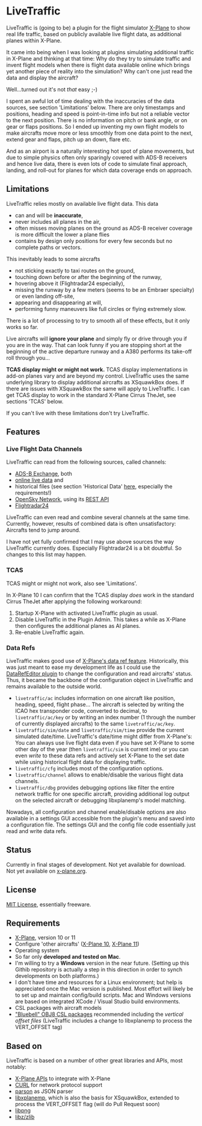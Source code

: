 # LiveTraffic
LiveTraffic is (going to be) a plugin for the flight simulator [X-Plane](https://www.x-plane.com) to show real life traffic, based on publicly available live flight data, as additional planes within X-Plane.

It came into being when I was looking at plugins simulating additional traffic in X-Plane and thinking at that time: Why do they try to simulate traffic and invent flight models when there is flight data available online which brings yet another piece of reality into the simulation? Why can't one just read the data and display the aircraft?

Well...turned out it's not *that* easy ;-)

I spent an awful lot of time dealing with the inaccuracies of the data sources, see section 'Limitations' below. There are only timestamps and positions, heading and speed is point-in-time info but not a reliable vector to the next position. There is no information on pitch or bank angle, or on gear or flaps positions. So I ended up inventing my own flight models to make aircrafts move more or less smoothly from one data point to the next, extend gear and flaps, pitch up an down, flare etc.

And as an airport is a naturally interesting hot spot of plane movements, but due to simple physics often only sparingly covered with ADS-B receivers and hence live data, there is even lots of code to simulate final approach, landing, and roll-out for planes for which data coverage ends on approach.

## Limitations
LiveTraffic relies mostly on available live flight data. This data
- can and will be **inaccurate**,
- never includes all planes in the air,
- often misses moving planes on the ground as ADS-B receiver coverage is more difficult the lower a plane flies
- contains by design only positions for every few seconds but no complete paths or vectors.

This inevitably leads to some aircrafts
- not sticking exactly to taxi routes on the ground,
- touching down before or after the beginning of the runway,
- hovering above it (Flightradar24 especially),
- missing the runway by a few meters (seems to be an Embraer specialty) or even landing off-site,
- appearing and disappearing at will,
- performing funny maneuvers like full circles or flying extremely slow.

There is a lot of processing to try to smooth all of these effects, but it only works so far.

Live aircrafts will **ignore your plane** and simply fly or drive through you if you are in the way. That can look funny if you are stopping short at the beginning of the active departure runway and a A380 performs its take-off roll through you... 

**TCAS display might or might not work.** TCAS display implementations in add-on planes vary and are beyond my control. LiveTraffic uses the same underlying library to display additional aircrafts as XSquawkBox does. If there are issues with XSquawkBox the same will apply to LiveTraffic.
I can get TCAS display to work in the standard X-Plane Cirrus TheJet, see sections 'TCAS' below.

If you can't live with these limitations don't try LiveTraffic.

## Features

### Live Flight Data Channels
LiveTraffic can read from the following sources, called channels:
- [ADS-B Exchange](https://www.adsbexchange.com), both
- [online live data](https://www.adsbexchange.com/data) and
- historical files (see section 'Historical Data' [here](https://www.adsbexchange.com/data/), especially the requirements!)
- [OpenSky Network](https://opensky-network.org), using its [REST API](https://opensky-network.org/apidoc/index.html)
- [Flightradar24](https://www.flightradar24.com)

LiveTraffic can even read and combine several channels at the same time. Currently, however, results of combined data is often unsatisfactory: Aircrafts tend to jump around.

I have not yet fully confirmed that I may use above sources the way LiveTraffic currently does. Especially Flightradar24 is a bit doubtful. So changes to this list may happen.

### TCAS
TCAS might or might not work, also see 'Limitations'.

In X-Plane 10 I can confirm that the TCAS display *does* work in the standard Cirrus TheJet after applying the following workaround:
1. Startup X-Plane with activated LiveTraffic plugin as usual.
1. Disable LiveTraffic in the Plugin Admin. This takes a while as X-Plane then configures the additional planes as AI planes.
1. Re-enable LiveTraffic again.

### Data Refs
LiveTraffic makes good use of [X-Plane's data ref feature](https://developer.x-plane.com/sdk/XPLMDataAccess/). Historically, this was just meant to ease my development life as I could use the [DataRefEditor plugin](https://developer.x-plane.com/tools/datarefeditor/) to change the configuration and read aircrafts' status. Thus, it became the backbone of the configuration object in LiveTraffic and remains available to the outside world.

- `livetraffic/ac` includes information on one aircraft like position, heading, speed, flight phase... The aircraft is selected by writing the ICAO hex transponder code, converted to decimal, to `livetraffic/ac/key` or by writing an index number (1 through the number of currently displayed aircrafts) to the same `livetraffic/ac/key`.
- `livetraffic/sim/date` and `livetraffic/sim/time` provide the current simulated date/time. LiveTraffic's date/time might differ from X-Plane's: You can always use live flight data even if you have set X-Plane to some other day of the year (then `livetraffic/sim` is current ime) or you can even *write* to these data refs and actively set X-Plane to the set date while using historical flight data for displaying traffic.
- `livetraffic/cfg` includes most of the configuration options.
- `livetraffic/channel` allows to enable/disable the various flight data channels.
- `livetraffic/dbg` provides debugging options like filter the entire network traffic for one specific aircraft, providing additional log output on the selected aircraft or debugging libxplanemp's model matching.

Nowadays, all configuration and channel enable/disable options are also available in a settings GUI accessible from the plugin's menu and saved into a configuration file. The settings GUI and the config file code essentially just read and write data refs. 

## Status
Currently in final stages of development.
Not yet available for download.
Not yet available on [x-plane.org](https://forums.x-plane.org/index.php?/files/).

## License
[MIT License](https://github.com/TwinFan/LiveTraffic/blob/master/LICENSE), essentially freeware.

## Requirements
- [X-Plane](https://www.x-plane.com), version 10 or 11
- Configure 'other aircrafts' ([X-Plane 10](https://www.x-plane.com/manuals/desktop/10/#changingthenumberofotheraircraft), [X-Plane 11](https://x-plane.com/manuals/desktop/#changingthenumberofotheraircraft))
- Operating system
- So far only **developed and tested on Mac**.
- I'm willing to try a **Windows** version in the near future. (Setting up this Githib repository is actually a step in this direction in order to synch developments on both platforms.)
- I don't have time and resources for a Linux environment; but help is appreciated once the Mac version is published. Most effort will likely be to set up and maintain config/build scripts. Mac and Windows versions are based on integrated XCode / Visual Studio build environments.
- CSL packages with aircraft models
- ["Bluebell" OBJ8 CSL packages](https://forums.x-plane.org/index.php?/files/file/37041-bluebell-obj8-csl-packages/) recommended including the *vertical offset files* (LiveTraffic includes a change to libxplanemp to process the VERT_OFFSET tag)

## Based on
LiveTraffic is based on a number of other great libraries and APIs, most notably:
- [X-Plane APIs](https://developer.x-plane.com/sdk/plugin-sdk-documents/) to integrate with X-Plane
- [CURL](https://curl.haxx.se/libcurl/) for network protocol support
- [parson](https://github.com/kgabis/parson) as JSON parser
- [libxplanemp](https://github.com/kuroneko/libxplanemp), which is also the basis for XSquawkBox, extended to process the VERT_OFFSET flag (will do Pull Request soon) 
- [libpng](http://www.libpng.org/pub/png/libpng.html)
- [libz/zlib](https://zlib.net)
